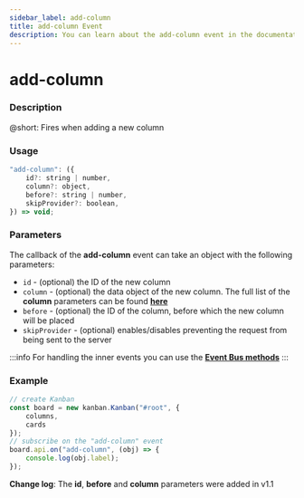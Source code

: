 ```yaml
---
sidebar_label: add-column
title: add-column Event
description: You can learn about the add-column event in the documentation of the DHTMLX JavaScript Kanban library. Browse developer guides and API reference, try out code examples and live demos, and download a free 30-day evaluation version of DHTMLX Kanban.
---
```


# add-column

### Description

@short: Fires when adding a new column

### Usage

~~~jsx {}
"add-column": ({
    id?: string | number,
    column?: object,
    before?: string | number,
    skipProvider?: boolean,
}) => void;
~~~

### Parameters

The callback of the **add-column** event can take an object with the following parameters:

- `id` - (optional) the ID of the new column
- `column` - (optional) the data object of the new column. The full list of the **column** parameters can be found [**here**](api/config/js_kanban_columns_config.md)
- `before` - (optional) the ID of the column, before which the new column will be placed
- `skipProvider` - (optional) enables/disables preventing the request from being sent to the server

:::info
For handling the inner events you can use the [**Event Bus methods**](api/overview/main_overview.md/#event-bus-methods)
:::

### Example

~~~jsx {7-9}
// create Kanban
const board = new kanban.Kanban("#root", {
    columns,
    cards
});
// subscribe on the "add-column" event
board.api.on("add-column", (obj) => {
    console.log(obj.label);
});
~~~

**Change log**: The **id**, **before** and **column** parameters were added in v1.1